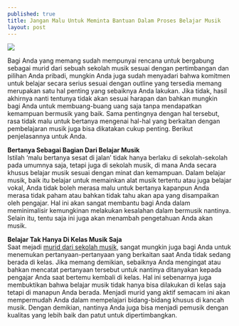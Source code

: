 ```yaml
---
published: true
title: Jangan Malu Untuk Meminta Bantuan Dalam Proses Belajar Musik
layout: post
---
```

<img src="http://riphil.org/Portals/0/images/pik_musicSchool.jpg">

Bagi Anda yang memang sudah mempunyai rencana untuk bergabung sebagai murid dari sebuah sekolah musik sesuai dengan pertimbangan dan pilihan Anda pribadi, mungkin Anda juga sudah menyadari bahwa komitmen untuk belajar secara serius sesuai dengan outline yang tersedia memang merupakan satu hal penting yang sebaiknya Anda lakukan. Jika tidak, hasil akhirnya nanti tentunya tidak akan sesuai harapan dan bahkan mungkin bagi Anda untuk membuang-buang uang saja tanpa mendapatkan kemampuan bermusik yang baik. Sama pentingnya dengan hal tersebut, rasa tidak malu untuk bertanya mengenai hal-hal yang berkaitan dengan pembelajaran musik juga bisa dikatakan cukup penting. Berikut penjelasannya untuk Anda.

<b>Bertanya Sebagai Bagian Dari Belajar Musik</b><br />
Istilah ‘malu bertanya sesat di jalan’ tidak hanya berlaku di sekolah-sekolah pada umumnya saja, tetapi juga di sekolah musik, di mana Anda secara khusus belajar musik sesuai dengan minat dan kemampuan. Dalam belajar musik, baik itu belajar untuk memainkan alat musik tertentu atau juga belajar vokal, Anda tidak boleh merasa malu untuk bertanya kapanpun Anda merasa tidak paham atau bahkan tidak tahu akan apa yang disampaikan oleh pengajar. Hal ini akan sangat membantu bagi Anda dalam meminimalisir kemungkinan melakukan kesalahan dalam bermusik nantinya. Selain itu, tentu saja ini juga akan menambah pengetahuan Anda akan musik.

<b>Belajar Tak Hanya Di Kelas Musik Saja</b><br />
Saat mejadi <a href="http://id.yamaha.com/id/music_education/courses/">murid dari sekolah musik</a>, sangat mungkin juga bagi Anda untuk menemukan pertanyaan-pertanyaan yang berkaitan saat Anda tidak sedang berada di kelas. Jika memang demikian, sebaiknya Anda mengingat atau bahkan mencatat pertanyaan tersebut untuk nantinya ditanyakan kepada pengajar Anda saat bertemu kembali di kelas. Hal ini sebenarnya juga membuktikan bahwa belajar musik tidak hanya bisa dilakukan di kelas saja tetapi di manapun Anda berada. Menjadi murid yang aktif semacam ini akan mempermudah Anda dalam mempelajari bidang-bidang khusus di kancah musik. Dengan demikian, nantinya Anda juga bisa menjadi pemusik dengan kualitas yang lebih baik dan patut untuk dipertimbangkan.